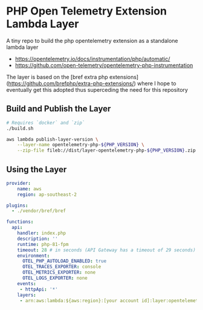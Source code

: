 # PHP Open Telemetry Extension Lambda Layer

A tiny repo to build the php opentelemetry extension as a standalone lambda layer

* https://opentelemetry.io/docs/instrumentation/php/automatic/
* https://github.com/open-telemetry/opentelemetry-php-instrumentation

The layer is based on the [bref extra php extensions] (https://github.com/brefphp/extra-php-extensions/) where I hope to eventually get this adopted thus superceding the need for this repository

## Build and Publish the Layer

```bash
# Requires `docker` and `zip`
./build.sh
```

```bash
aws lambda publish-layer-version \
    --layer-name opentelemetry-php-${PHP_VERSION} \
    --zip-file fileb://dist/layer-opentelemetry-php-${PHP_VERSION}.zip
```

## Using the Layer

```yaml
provider:
    name: aws
    region: ap-southeast-2

plugins:
  - ./vendor/bref/bref

functions:
  api:
    handler: index.php
    description: ''
    runtime: php-81-fpm
    timeout: 28 # in seconds (API Gateway has a timeout of 29 seconds)
    environment:
      OTEL_PHP_AUTOLOAD_ENABLED: true
      OTEL_TRACES_EXPORTER: console
      OTEL_METRICS_EXPORTER: none
      OTEL_LOGS_EXPORTER: none
    events:
     - httpApi: '*'
    layers:
     - arn:aws:lambda:${aws:region}:[your account id]:layer:opentelemetry-php-81:1
```
